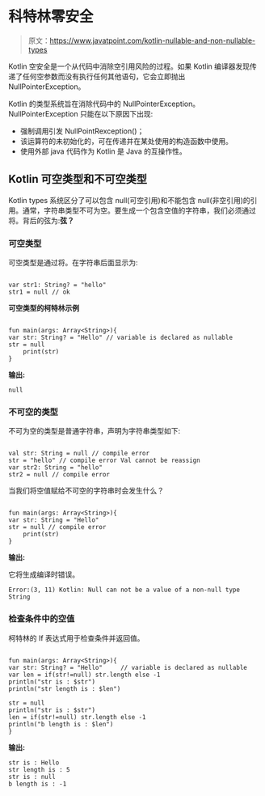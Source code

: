 # 科特林零安全

> 原文：<https://www.javatpoint.com/kotlin-nullable-and-non-nullable-types>

Kotlin 空安全是一个从代码中消除空引用风险的过程。如果 Kotlin 编译器发现传递了任何空参数而没有执行任何其他语句，它会立即抛出 NullPointerException。

Kotlin 的类型系统旨在消除代码中的 NullPointerException。NullPointerException 只能在以下原因下出现:

*   强制调用引发 NullPointRexception()；
*   该运算符的未初始化的，可在传递并在某处使用的构造函数中使用。
*   使用外部 java 代码作为 Kotlin 是 Java 的互操作性。

## Kotlin 可空类型和不可空类型

Kotlin types 系统区分了可以包含 null(可空引用)和不能包含 null(非空引用)的引用。通常，字符串类型不可为空。要生成一个包含空值的字符串，我们必须通过将。背后的弦为:**弦？**

### 可空类型

可空类型是通过将。在字符串后面显示为:

```

var str1: String? = "hello"
str1 = null // ok

```

**可空类型的柯特林示例**

```

fun main(args: Array<String>){
var str: String? = "Hello" // variable is declared as nullable
str = null
    print(str)
}

```

**输出:**

```
null

```

### 不可空的类型

不可为空的类型是普通字符串，声明为字符串类型如下:

```

val str: String = null // compile error
str = "hello" // compile error Val cannot be reassign
var str2: String = "hello"
str2 = null // compile error

```

当我们将空值赋给不可空的字符串时会发生什么？

```

fun main(args: Array<String>){
var str: String = "Hello"
str = null // compile error
    print(str)
}

```

**输出:**

它将生成编译时错误。

```
Error:(3, 11) Kotlin: Null can not be a value of a non-null type String

```

### 检查条件中的空值

柯特林的 If 表达式用于检查条件并返回值。

```

fun main(args: Array<String>){
var str: String? = "Hello"     // variable is declared as nullable
var len = if(str!=null) str.length else -1
println("str is : $str")
println("str length is : $len")

str = null
println("str is : $str")
len = if(str!=null) str.length else -1
println("b length is : $len")
}

```

**输出:**

```
str is : Hello
str length is : 5
str is : null
b length is : -1

```